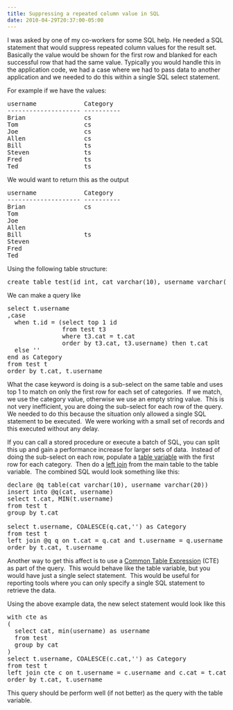 ```yaml
---
title: Suppressing a repeated column value in SQL
date: 2010-04-29T20:37:00-05:00
---
```

I was asked by one of my co-workers for some SQL help. He needed a SQL statement that would suppress repeated column values for the result set. Basically the value would be shown for the first row and blanked for each successful row that had the same value. Typically you would handle this in the application code, we had a case where we had to pass data to another application and we needed to do this within a single SQL select statement.

For example if we have the values: </p> 

<pre>username             Category<br />-------------------- ----------<br />Brian                cs<br />Tom                  cs<br />Joe                  cs<br />Allen                cs<br />Bill                 ts<br />Steven               ts<br />Fred                 ts<br />Ted                  ts</pre>





We would want to return this as the output 

<pre>username             Category<br />-------------------- ----------<br />Brian                cs<br />Tom                  <br />Joe                  <br />Allen                <br />Bill                 ts<br />Steven               <br />Fred                 <br />Ted                  </pre>



Using the following table structure: 

<pre name="code">create table test(id int, cat varchar(10), username varchar(20))</pre>



We can make a query like 

<pre name="code">select t.username<br />,case<br />  when t.id = (select top 1 id <br />               from test t3 <br />               where t3.cat = t.cat <br />               order by t3.cat, t3.username) then t.cat<br />  else ''<br />end as Category<br />from test t<br />order by t.cat, t.username</pre>



What the case keyword is doing is a sub-select on the same table and uses top 1 to match on only the first row for each set of categories.  If we match, we use the category value, otherwise we use an empty string value.  This is not very inefficient, you are doing the sub-select for each row of the query.  We needed to do this because the situation only allowed a single SQL statement to be executed.  We were working with a small set of records and this executed without any delay.



If you can call a stored procedure or execute a batch of SQL, you can split this up and gain a performance increase for larger sets of data.  Instead of doing the sub-select on each row, populate a [table variable](http://www.sqlteam.com/article/using-table-variables) with the first row for each category.  Then do a [left join](http://www.w3schools.com/sql/sql_join_left.asp) from the main table to the table variable.  The combined SQL would look something like this:

<pre name="code">declare @q table(cat varchar(10), username varchar(20))<br />insert into @q(cat, username)<br />select t.cat, MIN(t.username)<br />from test t<br />group by t.cat<br /><br />select t.username, COALESCE(q.cat,'') as Category<br />from test t<br />left join @q q on t.cat = q.cat and t.username = q.username<br />order by t.cat, t.username</pre>



Another way to get this affect is to use a [Common Table Expression](http://msdn.microsoft.com/en-us/library/ms190766.aspx "Using Common Table Expressions") (CTE) as part of the query.  This would behave like the table variable, but you would have just a single select statement.  This would be useful for reporting tools where you can only specify a single SQL statement to retrieve the data.



Using the above example data, the new select statement would look like this

<pre name="code">with cte as<br />(<br />  select cat, min(username) as username<br />  from test<br />  group by cat<br />)<br />select t.username, COALESCE(c.cat,'') as Category<br />from test t<br />left join cte c on t.username = c.username and c.cat = t.cat<br />order by t.cat, t.username<br /></pre>



This query should be perform well (if not better) as the query with the table variable.
